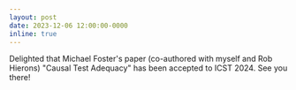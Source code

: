 ```yaml
---
layout: post
date: 2023-12-06 12:00:00-0000
inline: true
---
```


Delighted that Michael Foster's paper (co-authored with myself and Rob Hierons) "Causal Test Adequacy" has been accepted to ICST 2024. See you there!
